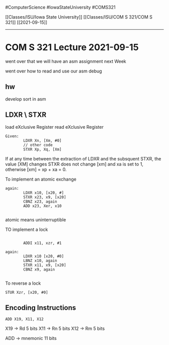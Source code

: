 #ComputerScience  #IowaStateUniversity #COMS321 


[[Classes/ISU/Iowa State University]] [[Classes/ISU/COM S 321/COM S 321]] [[2021-09-15]]

---

# COM S 321 Lecture 2021-09-15

went over that we will have an asm assignment next Week

went over how to read and use our asm debug

## hw

develop sort in asm 


## LDXR \ STXR

load eXclusive Register
read eXclusive Register

```assembly
Given:
		LDXR Xn, [Xm, #0]
		// other code
		STXR Xp, Xq, [Xm]
```

If at any time between the extraction of LDXR and the subsquent STXR, the value [XM] changes STXR does not change [xm] and xa is set to 1, otherwise [xm] = xp + xa = 0.

To implement an atomic exchange
```assembly
again:
		LDXR x10, [x20, #]
		STXR x23, x9, [x20]
		CBNZ x23, again
		ADD x23, Xer, x10
	

```

atomic means uninterruptible


TO implement a lock

```assembly

		ADDI x11, xzr, #1

again:
		LDXR x10 [x20, #0]
		LBNZ x10, again
		STXR x11, x9, [x20]
		CBNZ x9, again
		

```


To reverse a lock

```assembly
STUR Xzr, [x20, #0]
```

## Encoding Instructions 
```assembly
ADD X19, X11, X12
```

X19 -> Rd  5 bits
X11 -> Rn 5 bits
X12 -> Rm 5 bits

ADD -> mnemonic 11 bits